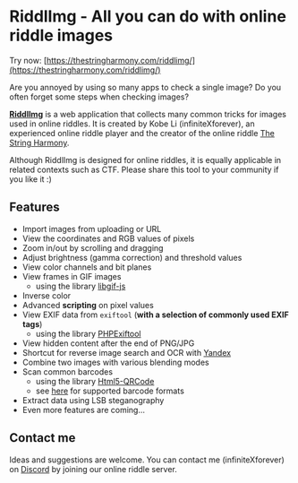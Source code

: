 # RiddlImg - All you can do with online riddle images

Try now: [https://thestringharmony.com/riddlimg/](https://thestringharmony.com/riddlimg/)

Are you annoyed by using so many apps to check a single image?
Do you often forget some steps when checking images?

[**RiddlImg**](https://thestringharmony.com/riddlimg/) is a web application that collects many
common tricks for images used in online riddles. It is created by Kobe Li (infiniteXforever),
an experienced online riddle player and the creator of the online riddle
[The String Harmony](https://thestringharmony.com/).

Although RiddlImg is designed for online riddles, it is equally applicable in related contexts
such as CTF. Please share this tool to your community if you like it :)

## Features

* Import images from uploading or URL
* View the coordinates and RGB values of pixels
* Zoom in/out by scrolling and dragging
* Adjust brightness (gamma correction) and threshold values
* View color channels and bit planes
* View frames in GIF images
	- using the library [libgif-js](https://github.com/buzzfeed/libgif-js)
* Inverse color
* Advanced **scripting** on pixel values
* View EXIF data from `exiftool` (**with a selection of commonly used EXIF tags**)
	- using the library [PHPExiftool](https://github.com/romainneutron/PHPExiftool)
* View hidden content after the end of PNG/JPG
* Shortcut for reverse image search and OCR with [Yandex](https://yandex.com/images/)
* Combine two images with various blending modes
* Scan common barcodes
	- using the library [Html5-QRCode](https://github.com/mebjas/html5-qrcode)
	- see [here](https://github.com/mebjas/html5-qrcode#supported-code-formats) for supported barcode formats
* Extract data using LSB steganography
* Even more features are coming...

## Contact me

Ideas and suggestions are welcome. You can contact me (infiniteXforever) on
[Discord](https://discord.gg/q8pYdR73T8) by joining our online riddle server.